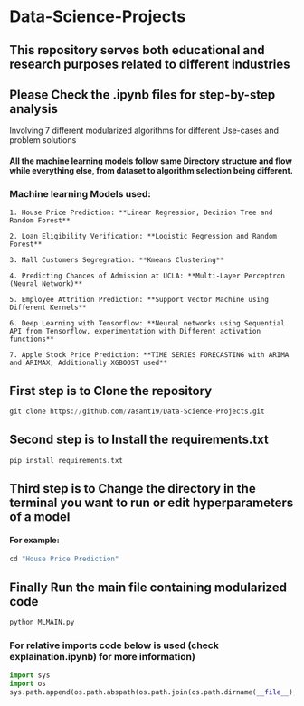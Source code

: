 # Data-Science-Projects
## This repository serves both educational and research purposes related to different industries

## Please Check the .ipynb files for step-by-step analysis

Involving 7 different modularized algorithms for different Use-cases and problem solutions
#### All the machine learning models follow same Directory structure and flow while everything else, from dataset to algorithm selection being different. 
### Machine learning Models used:
`1. House Price Prediction: **Linear Regression, Decision Tree and Random Forest**`

`2. Loan Eligibility Verification: **Logistic Regression and Random Forest**`

`3. Mall Customers Segregration: **Kmeans Clustering**`

`4. Predicting Chances of Admission at UCLA: **Multi-Layer Perceptron (Neural Network)**`

`5. Employee Attrition Prediction: **Support Vector Machine using Different Kernels**`

`6. Deep Learning with Tensorflow: **Neural networks using Sequential API from Tensorflow, experimentation with Different activation functions**`

`7. Apple Stock Price Prediction: **TIME SERIES FORECASTING with ARIMA and ARIMAX, Additionally XGBOOST used**`

## First step is to Clone the repository
```python
git clone https://github.com/Vasant19/Data-Science-Projects.git
```
## Second step is to Install the requirements.txt
```python
pip install requirements.txt
```

## Third step is to Change the directory in the terminal you want to run or edit hyperparameters of a model
#### For example: 
```python
cd "House Price Prediction"
```

## Finally Run the main file containing modularized code
```python
python MLMAIN.py
```
### For relative imports code below is used (check explaination.ipynb) for more information)
```python
import sys
import os
sys.path.append(os.path.abspath(os.path.join(os.path.dirname(__file__), '../../')))
```
